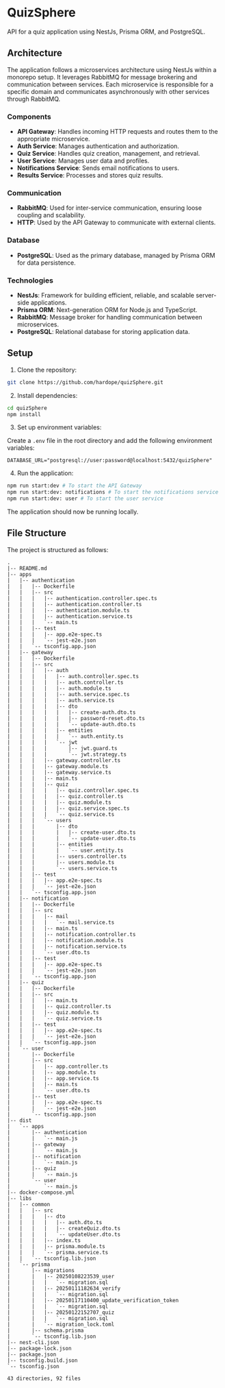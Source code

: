 # QuizSphere

API for a quiz application using NestJs, Prisma ORM, and PostgreSQL.

## Architecture

The application follows a microservices architecture using NestJs within a monorepo setup. It leverages RabbitMQ for message brokering and communication between services. Each microservice is responsible for a specific domain and communicates asynchronously with other services through RabbitMQ.

### Components

- **API Gateway**: Handles incoming HTTP requests and routes them to the appropriate microservice.
- **Auth Service**: Manages authentication and authorization.
- **Quiz Service**: Handles quiz creation, management, and retrieval.
- **User Service**: Manages user data and profiles.
- **Notifications Service**: Sends email notifications to users.
- **Results Service**: Processes and stores quiz results.

### Communication

- **RabbitMQ**: Used for inter-service communication, ensuring loose coupling and scalability.
- **HTTP**: Used by the API Gateway to communicate with external clients.

### Database

- **PostgreSQL**: Used as the primary database, managed by Prisma ORM for data persistence.

### Technologies

- **NestJs**: Framework for building efficient, reliable, and scalable server-side applications.
- **Prisma ORM**: Next-generation ORM for Node.js and TypeScript.
- **RabbitMQ**: Message broker for handling communication between microservices.
- **PostgreSQL**: Relational database for storing application data.

## Setup

1. Clone the repository:

```bash
git clone https://github.com/hardope/quizSphere.git
```

2. Install dependencies:

```bash
cd quizSphere
npm install
```

3. Set up environment variables:

Create a `.env` file in the root directory and add the following environment variables:

```env
DATABASE_URL="postgresql://user:password@localhost:5432/quizSphere"
```

4. Run the application:

```bash
npm run start:dev # To start the API Gateway
npm run start:dev: notifications # To start the notifications service
npm run start:dev: user # To start the user service
```

The application should now be running locally.

## File Structure

The project is structured as follows:

```
.
|-- README.md
|-- apps
|   |-- authentication
|   |   |-- Dockerfile
|   |   |-- src
|   |   |   |-- authentication.controller.spec.ts
|   |   |   |-- authentication.controller.ts
|   |   |   |-- authentication.module.ts
|   |   |   |-- authentication.service.ts
|   |   |   `-- main.ts
|   |   |-- test
|   |   |   |-- app.e2e-spec.ts
|   |   |   `-- jest-e2e.json
|   |   `-- tsconfig.app.json
|   |-- gateway
|   |   |-- Dockerfile
|   |   |-- src
|   |   |   |-- auth
|   |   |   |   |-- auth.controller.spec.ts
|   |   |   |   |-- auth.controller.ts
|   |   |   |   |-- auth.module.ts
|   |   |   |   |-- auth.service.spec.ts
|   |   |   |   |-- auth.service.ts
|   |   |   |   |-- dto
|   |   |   |   |   |-- create-auth.dto.ts
|   |   |   |   |   |-- password-reset.dto.ts
|   |   |   |   |   `-- update-auth.dto.ts
|   |   |   |   |-- entities
|   |   |   |   |   `-- auth.entity.ts
|   |   |   |   `-- jwt
|   |   |   |       |-- jwt.guard.ts
|   |   |   |       `-- jwt.strategy.ts
|   |   |   |-- gateway.controller.ts
|   |   |   |-- gateway.module.ts
|   |   |   |-- gateway.service.ts
|   |   |   |-- main.ts
|   |   |   |-- quiz
|   |   |   |   |-- quiz.controller.spec.ts
|   |   |   |   |-- quiz.controller.ts
|   |   |   |   |-- quiz.module.ts
|   |   |   |   |-- quiz.service.spec.ts
|   |   |   |   `-- quiz.service.ts
|   |   |   `-- users
|   |   |       |-- dto
|   |   |       |   |-- create-user.dto.ts
|   |   |       |   `-- update-user.dto.ts
|   |   |       |-- entities
|   |   |       |   `-- user.entity.ts
|   |   |       |-- users.controller.ts
|   |   |       |-- users.module.ts
|   |   |       `-- users.service.ts
|   |   |-- test
|   |   |   |-- app.e2e-spec.ts
|   |   |   `-- jest-e2e.json
|   |   `-- tsconfig.app.json
|   |-- notification
|   |   |-- Dockerfile
|   |   |-- src
|   |   |   |-- mail
|   |   |   |   `-- mail.service.ts
|   |   |   |-- main.ts
|   |   |   |-- notification.controller.ts
|   |   |   |-- notification.module.ts
|   |   |   |-- notification.service.ts
|   |   |   `-- user.dto.ts
|   |   |-- test
|   |   |   |-- app.e2e-spec.ts
|   |   |   `-- jest-e2e.json
|   |   `-- tsconfig.app.json
|   |-- quiz
|   |   |-- Dockerfile
|   |   |-- src
|   |   |   |-- main.ts
|   |   |   |-- quiz.controller.ts
|   |   |   |-- quiz.module.ts
|   |   |   `-- quiz.service.ts
|   |   |-- test
|   |   |   |-- app.e2e-spec.ts
|   |   |   `-- jest-e2e.json
|   |   `-- tsconfig.app.json
|   `-- user
|       |-- Dockerfile
|       |-- src
|       |   |-- app.controller.ts
|       |   |-- app.module.ts
|       |   |-- app.service.ts
|       |   |-- main.ts
|       |   `-- user.dto.ts
|       |-- test
|       |   |-- app.e2e-spec.ts
|       |   `-- jest-e2e.json
|       `-- tsconfig.app.json
|-- dist
|   `-- apps
|       |-- authentication
|       |   `-- main.js
|       |-- gateway
|       |   `-- main.js
|       |-- notification
|       |   `-- main.js
|       |-- quiz
|       |   `-- main.js
|       `-- user
|           `-- main.js
|-- docker-compose.yml
|-- libs
|   |-- common
|   |   |-- src
|   |   |   |-- dto
|   |   |   |   |-- auth.dto.ts
|   |   |   |   |-- createQuiz.dto.ts
|   |   |   |   `-- updateUser.dto.ts
|   |   |   |-- index.ts
|   |   |   |-- prisma.module.ts
|   |   |   `-- prisma.service.ts
|   |   `-- tsconfig.lib.json
|   `-- prisma
|       |-- migrations
|       |   |-- 20250108223539_user
|       |   |   `-- migration.sql
|       |   |-- 20250111182634_verify
|       |   |   `-- migration.sql
|       |   |-- 20250117110400_update_verification_token
|       |   |   `-- migration.sql
|       |   |-- 20250122152707_quiz
|       |   |   `-- migration.sql
|       |   `-- migration_lock.toml
|       |-- schema.prisma
|       `-- tsconfig.lib.json
|-- nest-cli.json
|-- package-lock.json
|-- package.json
|-- tsconfig.build.json
`-- tsconfig.json

43 directories, 92 files
```
